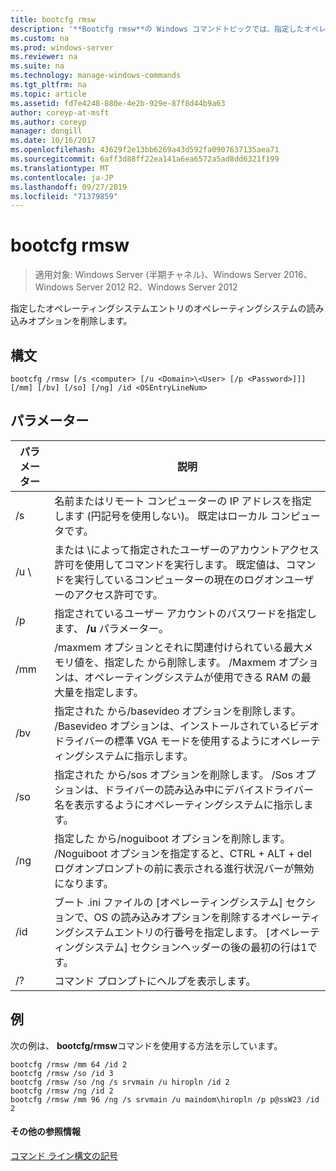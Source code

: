 ```yaml
---
title: bootcfg rmsw
description: '**Bootcfg rmsw**の Windows コマンドトピックでは、指定したオペレーティングシステムエントリのオペレーティングシステムの読み込みオプションを削除します。'
ms.custom: na
ms.prod: windows-server
ms.reviewer: na
ms.suite: na
ms.technology: manage-windows-commands
ms.tgt_pltfrm: na
ms.topic: article
ms.assetid: fd7e4248-880e-4e2b-929e-87f8d44b9a63
author: coreyp-at-msft
ms.author: coreyp
manager: dongill
ms.date: 10/16/2017
ms.openlocfilehash: 43629f2e13bb6269a43d592fa0907637135aea71
ms.sourcegitcommit: 6aff3d88ff22ea141a6ea6572a5ad8dd6321f199
ms.translationtype: MT
ms.contentlocale: ja-JP
ms.lasthandoff: 09/27/2019
ms.locfileid: "71379859"
---
```

# <a name="bootcfg-rmsw"></a>bootcfg rmsw

>適用対象: Windows Server (半期チャネル)、Windows Server 2016、Windows Server 2012 R2、Windows Server 2012

指定したオペレーティングシステムエントリのオペレーティングシステムの読み込みオプションを削除します。

## <a name="syntax"></a>構文
```
bootcfg /rmsw [/s <computer> [/u <Domain>\<User> [/p <Password>]]] [/mm] [/bv] [/so] [/ng] /id <OSEntryLineNum>
```
## <a name="parameters"></a>パラメーター

|      パラメーター       |                                                                                                      説明                                                                                                       |
|----------------------|------------------------------------------------------------------------------------------------------------------------------------------------------------------------------------------------------------------------|
|    /s <computer>     |                                                   名前またはリモート コンピューターの IP アドレスを指定します (円記号を使用しない)。 既定はローカル コンピュータです。                                                   |
| /u <Domain>\\<User>  |          <User> または <Domain>\\<User>によって指定されたユーザーのアカウントアクセス許可を使用してコマンドを実行します。 既定値は、コマンドを実行しているコンピューターの現在のログオンユーザーのアクセス許可です。          |
|    /p <Password>     |                                                                 指定されているユーザー アカウントのパスワードを指定します、 **/u** パラメーター。                                                                  |
|         /mm          |           /maxmem オプションとそれに関連付けられている最大メモリ値を、指定した <OSEntryLineNum>から削除します。 /Maxmem オプションは、オペレーティングシステムが使用できる RAM の最大量を指定します。            |
|         /bv          |                     指定された <OSEntryLineNum>から/basevideo オプションを削除します。 /Basevideo オプションは、インストールされているビデオドライバーの標準 VGA モードを使用するようにオペレーティングシステムに指示します。                     |
|         /so          |                         指定された <OSEntryLineNum>から/sos オプションを削除します。 /Sos オプションは、ドライバーの読み込み中にデバイスドライバー名を表示するようにオペレーティングシステムに指示します。                          |
|         /ng          |                         指定した <OSEntryLineNum>から/noguiboot オプションを削除します。 /Noguiboot オプションを指定すると、CTRL + ALT + del ログオンプロンプトの前に表示される進行状況バーが無効になります。                          |
| /id <OSEntryLineNum> | ブート .ini ファイルの [オペレーティングシステム] セクションで、OS の読み込みオプションを削除するオペレーティングシステムエントリの行番号を指定します。 [オペレーティングシステム] セクションヘッダーの後の最初の行は1です。 |
|          /?          |                                                                                          コマンド プロンプトにヘルプを表示します。                                                                                          |

## <a name="BKMK_examples"></a>例
次の例は、 **bootcfg/rmsw**コマンドを使用する方法を示しています。
```
bootcfg /rmsw /mm 64 /id 2 
bootcfg /rmsw /so /id 3 
bootcfg /rmsw /so /ng /s srvmain /u hiropln /id 2 
bootcfg /rmsw /ng /id 2 
bootcfg /rmsw /mm 96 /ng /s srvmain /u maindom\hiropln /p p@ssW23 /id 2       
```
#### <a name="additional-references"></a>その他の参照情報
[コマンド ライン構文の記号](command-line-syntax-key.md)
